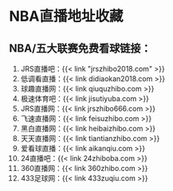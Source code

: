 # NBA直播地址收藏

<!--more-->


## NBA/五大联赛免费看球链接：

1. JRS直播吧：{{< link "jrszhibo2018.com" >}}
2. 低调看直播：{{< link didiaokan2018.com >}}
3. 球趣直播网：{{< link qiuquzhibo.com >}}
4. 极速体育吧：{{< link jisutiyuba.com >}}
5. JRS直播网：{{< link jrszhibo666.com >}}
6. 飞速直播网：{{< link feisuzhibo.com >}}
7. 黑白直播网：{{< link heibaizhibo.com >}}
8. 天天直播网：{{< link tiantianzhibo.com >}}
9. 爱看球直播：{{< link aikanqiu.com >}}
10. 24直播吧：{{< link 24zhiboba.com >}}
11. 360直播网：{{< link 360zhibo.com >}}
12. 433足球网：{{< link 433zuqiu.com >}}



